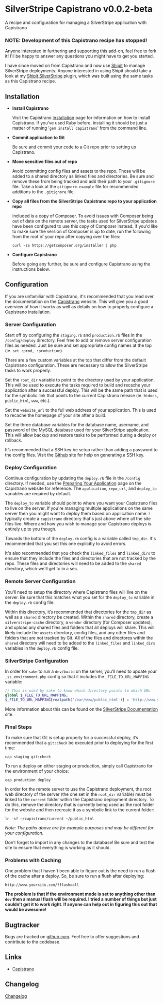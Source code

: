 # SilverStripe Capistrano v0.0.2-beta

A recipe and configuration for managing a SilverStripe application with Capistrano

### NOTE: Development of this Capistrano recipe has stopped! ###

Anyone interested in furthering and supporting this add-on, feel free to fork it! I'll be happy to answer any questions you might have to get you started.

I have since moved on from Capistrano and now use [Shipit](https://github.com/neoziro/grunt-shipit) to manage SilverStripe deployments. Anyone interested in using Shipit should take a look at my [Shipit SilverStripe](https://github.com/jeffwhitfield/grunt-shipit-silverstripe) plugin, which was built using the same tasks as this Capistrano recipe.


## Installation ##

* **Install Capistrano**

    Visit the Capistrano [Installation](http://capistranorb.com/documentation/getting-started/installation/) page for information on how to install Capistrano. If you've used Ruby before, installing it should be just a matter of running '`gem install capistrano`' from the command line.

* **Commit application to Git**

    Be sure and commit your code to a Git repo prior to setting up Capistrano.

* **Move sensitive files out of repo**

    Avoid committing config files and assets to the repo. Those will be added to a shared directory as linked files and directories. Be sure and remove these from being tracked and add their path to your `.gitignore` file. Take a look at the `gitignore.example` file for recommended additions to the `.gitignore` file.

* **Copy all files from the SilverStripe Capistrano repo to your application repo**

    Included is a copy of Composer. To avoid issues with Composer being out of date on the remote server, the tasks used for SilverStripe updates have been configured to use this copy of Composer instead. If you'd like to make sure the version of Composer is up to date, run the following from the root of your repo after copying over the files:

    `curl -sS https://getcomposer.org/installer | php`

* **Configure Capistrano**

    Before going any further, be sure and configure Capistrano using the instructions below.

## Configuration ##

If you are unfamiliar with Capistrano, it's recommended that you read over the documentation on the [Capistrano](http://capistranorb.com/) website. This will give you a good overview of how it works as well as details on how to properly configure a Capistrano installation.

### Server Configuration ###

Start off by configuring the `staging.rb` and `production.rb` files in the `/config/deploy` directory. Feel free to add or remove server configuration files as needed. Just be sure and set appropriate config names at the top (ie. `set :prod, :production`).

There are a few custom variables at the top that differ from the default Capistrano configuration. These are necessary to allow the SilverStripe tasks to work properly.

Set the `root_dir` variable to point to the directory used by your application. This will be used to execute the tasks required to build and recache your application after a successful deploy. This will be the same path that is used for the symbolic link that points to the current Capistrano release (ie. `htdocs`, `public_html`, `www`, etc.).

Set the `website_url` to the full web address of your application. This is used to recache the homepage of your site after a build.

Set the three database variables for the database name, username, and password of the MySQL database used for your SilverStripe application. This will allow backup and restore tasks to be performed during a deploy or rollback.

It’s recommended that a SSH key be setup rather than adding a password to the config files. Visit the [Github](https://help.github.com/articles/generating-ssh-keys) site for help on generating a SSH key.

### Deploy Configuration ###

Continue configuration by updating the `deploy.rb` file in the `/config` directory. If needed, use the [Preparing Your Application](http://capistranorb.com/documentation/getting-started/preparing-your-application/) page on the Capistrano website for reference. The `application`, `repo_url`, and `deploy_to` variables are required by default.

The `deploy_to` variable should point to where you want your Capistrano files to live on the server. If you're managing multiple applications on the same server then you might want to deploy them based on application name. I typically create a `capistrano` directory that's just above where all the site files live. Where and how you wish to manage your Capistrano deploys is entirely up to you though.

Towards the bottom of the `deploy.rb` config is a variable called `tmp_dir`. It's recommended that you set this one explicitly to avoid errors.

It's also recommended that you check the `linked_files` and `linked_dirs` to ensure that they include the files and directories that are not tracked by the repo. These files and directories will need to be added to the `shared` directory, which we'll get to in a sec.

### Remote Server Configuration ###

You'll need to setup the directory where Capistrano files will live on the server. Be sure that this matches what you set for the `deploy_to` variable in the `deploy.rb` config file.

Within this directory, it’s recommended that directories for the `tmp_dir` as well as a `shared` directory be created. Within the `shared` directory, create a `silverstripe-cache` directory, a `vendor` directory (for Composer updates), and upload any shared files and folders that all deploys will share. This will likely include the `assets` directory, config files, and any other files and folders that are not tracked by Git. All of the files and directores within the `shared` directory will need to be added to the `linked_files` and `linked_dirs` variables in the `deploy.rb` config file.

### SilverStripe Configuration ###

In order for `sake` to run a `dev/build` on the server, you'll need to update your `_ss_environment.php` config so that it includes the `_FILE_TO_URL_MAPPING` variable:

```php
// This is used by sake to know which directory points to which URL
global $_FILE_TO_URL_MAPPING;
$_FILE_TO_URL_MAPPING[realpath('/var/www/public_html')] = 'http://www.yoursite.com';
```

More information about this can be found on the [SilverStripe Documentation](http://doc.silverstripe.org/framework/en/topics/commandline) site.

### Final Steps ###

To make sure that Git is setup properly for a successful deploy, it’s recommended that a `git:check` be executed prior to deploying for the first time:

`cap staging git:check`

To run a deploy on either staging or production, simply call Capistrano for the environment of your choice:

`cap production deploy`

In order for the remote server to use the Capistrano deployment, the root web directory of the server (the one set in the `root_dir` variable) must be linked to the `current` folder within the Capistrano deployment directory. To do this, remove the directory that is currently being used as the root folder for the website and then recreate it as a symbolic link to the current folder:

`ln -sf ~/capistrano/current ~/public_html`

*Note: The paths above are for example purposes and may be different for your configuration.*

Don’t forget to import in any changes to the database! Be sure and test the site to ensure that everything is working as it should.

### Problems with Caching ###

One problem that I haven't been able to figure out is the need to run a flush of the cache after a deploy. So, be sure to run a flush after deploying:

`http://www.yoursite.com/?flush=all`

**The problem is that if the environment mode is set to anything other than `dev` then a manual flush will be required. I tried a number of things but just couldn't get it to work right. If anyone can help out in figuring this out that would be awesome!**

## Bugtracker ##

Bugs are tracked on [github.com](https://github.com/jeffwhitfield/silverstripe-capistrano/issues). Feel free to offer suggestions and contribute to the codebase.

## Links ##

 * [Capistrano](http://capistranorb.com/)

## Changelog ##

[Changelog](https://github.com/jeffwhitfield/silverstripe-capistrano/blob/master/changelog.md)
